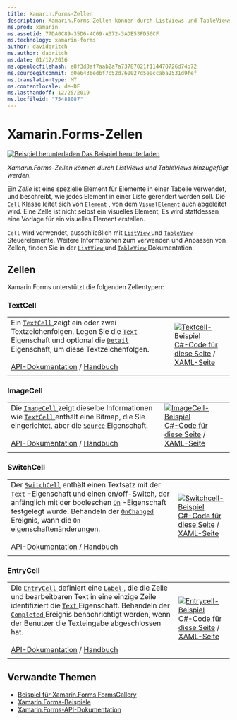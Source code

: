 ```yaml
---
title: Xamarin.Forms-Zellen
description: Xamarin.Forms-Zellen können durch ListViews und TableViews hinzugefügt werden. Dieser Artikel beschreibt die Zellen in Xamarin.Forms enthalten.
ms.prod: xamarin
ms.assetid: 77DA0C89-35D6-4C09-A072-3ADE53FD56CF
ms.technology: xamarin-forms
author: davidbritch
ms.author: dabritch
ms.date: 01/12/2016
ms.openlocfilehash: e8f3d8af7aab2a7a73787021f114470726d74b72
ms.sourcegitcommit: d0e6436edbf7c52d760027d5e0ccaba2531d9fef
ms.translationtype: MT
ms.contentlocale: de-DE
ms.lasthandoff: 12/25/2019
ms.locfileid: "75488087"
---
```

# <a name="xamarinforms-cells"></a>Xamarin.Forms-Zellen

[![Beispiel herunterladen](~/media/shared/download.png) Das Beispiel herunterladen](https://docs.microsoft.com/samples/xamarin/xamarin-forms-samples/formsgallery)

_Xamarin.Forms-Zellen können durch ListViews und TableViews hinzugefügt werden._

Ein *Zelle* ist eine spezielle Element für Elemente in einer Tabelle verwendet, und beschreibt, wie jedes Element in einer Liste gerendert werden soll. Die [ `Cell` ](xref:Xamarin.Forms.Cell) Klasse leitet sich von [ `Element` ](xref:Xamarin.Forms.Element), von dem [ `VisualElement` ](xref:Xamarin.Forms.Element) auch abgeleitet wird. Eine Zelle ist nicht selbst ein visuelles Element; Es wird stattdessen eine Vorlage für ein visuelles Element erstellen.

`Cell` wird verwendet, ausschließlich mit [ `ListView` ](views.md#listview) und [ `TableView` ](views.md#tableview) Steuerelemente. Weitere Informationen zum verwenden und Anpassen von Zellen, finden Sie in der [ `ListView` ](~/xamarin-forms/user-interface/listview/index.md) und [ `TableView` ](~/xamarin-forms/user-interface/tableview.md) Dokumentation.

## <a name="cells"></a>Zellen

Xamarin.Forms unterstützt die folgenden Zellentypen:

<a name="textCell" />

### <a name="textcell"></a>TextCell

|     |     |
| --- | --- |
| Ein [ `TextCell` ](xref:Xamarin.Forms.TextCell) zeigt ein oder zwei Textzeichenfolgen. Legen Sie die [ `Text` ](xref:Xamarin.Forms.TextCell.Text) Eigenschaft und optional die [ `Detail` ](xref:Xamarin.Forms.TextCell.Detail) Eigenschaft, um diese Textzeichenfolgen.<br /><br />[API-Dokumentation](xref:Xamarin.Forms.TextCell) / [Handbuch](~/xamarin-forms/user-interface/listview/customizing-cell-appearance.md#textcell) | [![Textcell-Beispiel](cells-images/TextCell.png "Textcell-Beispiel")](cells-images/TextCell-Large.png#lightbox "Textcell-Beispiel")<br />[C#-Code für diese Seite](https://github.com/xamarin/xamarin-forms-samples/blob/master/FormsGallery/FormsGallery/FormsGallery/CodeExamples/TextCellDemoPage.cs) / [XAML-Seite](https://github.com/xamarin/xamarin-forms-samples/blob/master/FormsGallery/FormsGallery/FormsGallery/XamlExamples/TextCellDemoPage.xaml) |
|     |     |

### <a name="imagecell"></a>ImageCell

|     |     |
| --- | --- |
| Die [ `ImageCell` ](xref:Xamarin.Forms.ImageCell) zeigt dieselbe Informationen wie [ `TextCell` ](#textCell) enthält eine Bitmap, die Sie eingerichtet, aber die [ `Source` ](xref:Xamarin.Forms.Image.Source) Eigenschaft.<br /><br />[API-Dokumentation](xref:Xamarin.Forms.ImageCell) / [Handbuch](~/xamarin-forms/user-interface/listview/customizing-cell-appearance.md#imagecell) | [![ImageCell-Beispiel](cells-images/ImageCell.png "ImageCell-Beispiel")](cells-images/ImageCell-Large.png#lightbox "ImageCell-Beispiel")<br />[C#-Code für diese Seite](https://github.com/xamarin/xamarin-forms-samples/blob/master/FormsGallery/FormsGallery/FormsGallery/CodeExamples/ImageCellDemoPage.cs) / [XAML-Seite](https://github.com/xamarin/xamarin-forms-samples/blob/master/FormsGallery/FormsGallery/FormsGallery/XamlExamples/ImageCellDemoPage.xaml) |
|     |     |

### <a name="switchcell"></a>SwitchCell

|     |     |
| --- | --- |
| Der [`SwitchCell`](xref:Xamarin.Forms.SwitchCell) enthält einen Textsatz mit der [`Text`](xref:Xamarin.Forms.SwitchCell.Text) -Eigenschaft und einen on/off-Switch, der anfänglich mit der booleschen [`On`](xref:Xamarin.Forms.SwitchCell.On) -Eigenschaft festgelegt wurde. Behandeln der [ `OnChanged` ](xref:Xamarin.Forms.SwitchCell.OnChanged) Ereignis, wann die `On` eigenschaftenänderungen.<br /><br />[API-Dokumentation](xref:Xamarin.Forms.SwitchCell) / [Handbuch](~/xamarin-forms/user-interface/tableview.md#switchcell) | [![Switchcell-Beispiel](cells-images/SwitchCell.png "Switchcell-Beispiel")](cells-images/SwitchCell-Large.png#lightbox "Switchcell-Beispiel")<br />[C#-Code für diese Seite](https://github.com/xamarin/xamarin-forms-samples/blob/master/FormsGallery/FormsGallery/FormsGallery/CodeExamples/SwitchCellDemoPage.cs) / [XAML-Seite](https://github.com/xamarin/xamarin-forms-samples/blob/master/FormsGallery/FormsGallery/FormsGallery/XamlExamples/SwitchCellDemoPage.xaml) |
|     |     |

### <a name="entrycell"></a>EntryCell

|     |     |
| --- | --- |
| Die [ `EntryCell` ](xref:Xamarin.Forms.EntryCell) definiert eine [ `Label` ](xref:Xamarin.Forms.EntryCell.Label) , die die Zelle und bearbeitbaren Text in eine einzige Zeile identifiziert die [ `Text` ](xref:Xamarin.Forms.EntryCell.Text) Eigenschaft. Behandeln der [ `Completed` ](xref:Xamarin.Forms.EntryCell.Completed) Ereignis benachrichtigt werden, wenn der Benutzer die Texteingabe abgeschlossen hat.<br /><br />[API-Dokumentation](xref:Xamarin.Forms.EntryCell) / [Handbuch](~/xamarin-forms/user-interface/tableview.md#entrycell) | [![Entrycell-Beispiel](cells-images/EntryCell.png "Entrycell-Beispiel")](cells-images/EntryCell-Large.png#lightbox "Entrycell-Beispiel")<br />[C#-Code für diese Seite](https://github.com/xamarin/xamarin-forms-samples/blob/master/FormsGallery/FormsGallery/FormsGallery/CodeExamples/EntryCellDemoPage.cs) / [XAML-Seite](https://github.com/xamarin/xamarin-forms-samples/blob/master/FormsGallery/FormsGallery/FormsGallery/XamlExamples/EntryCellDemoPage.xaml) |
|     |     |

## <a name="related-links"></a>Verwandte Themen

- [Beispiel für Xamarin.Forms FormsGallery](https://docs.microsoft.com/samples/xamarin/xamarin-forms-samples/formsgallery)
- [Xamarin.Forms-Beispiele](https://docs.microsoft.com/samples/browse/?products=xamarin&term=Xamarin.Forms)
- [Xamarin.Forms-API-Dokumentation](https://docs.microsoft.com/dotnet/api/xamarin.forms?view=xamarin-forms)
